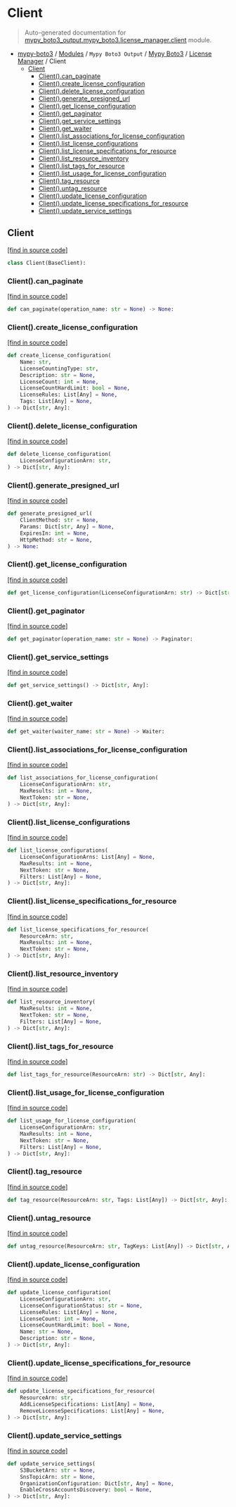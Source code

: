 # Client

> Auto-generated documentation for [mypy_boto3_output.mypy_boto3.license_manager.client](https://github.com/vemel/mypy_boto3/blob/master/mypy_boto3_output/mypy_boto3/license_manager/client.py) module.

- [mypy-boto3](../../../README.md#mypy_boto3) / [Modules](../../../MODULES.md#mypy-boto3-modules) / `Mypy Boto3 Output` / [Mypy Boto3](../index.md#mypy-boto3) / [License Manager](index.md#license-manager) / Client
    - [Client](#client)
        - [Client().can_paginate](#clientcan_paginate)
        - [Client().create_license_configuration](#clientcreate_license_configuration)
        - [Client().delete_license_configuration](#clientdelete_license_configuration)
        - [Client().generate_presigned_url](#clientgenerate_presigned_url)
        - [Client().get_license_configuration](#clientget_license_configuration)
        - [Client().get_paginator](#clientget_paginator)
        - [Client().get_service_settings](#clientget_service_settings)
        - [Client().get_waiter](#clientget_waiter)
        - [Client().list_associations_for_license_configuration](#clientlist_associations_for_license_configuration)
        - [Client().list_license_configurations](#clientlist_license_configurations)
        - [Client().list_license_specifications_for_resource](#clientlist_license_specifications_for_resource)
        - [Client().list_resource_inventory](#clientlist_resource_inventory)
        - [Client().list_tags_for_resource](#clientlist_tags_for_resource)
        - [Client().list_usage_for_license_configuration](#clientlist_usage_for_license_configuration)
        - [Client().tag_resource](#clienttag_resource)
        - [Client().untag_resource](#clientuntag_resource)
        - [Client().update_license_configuration](#clientupdate_license_configuration)
        - [Client().update_license_specifications_for_resource](#clientupdate_license_specifications_for_resource)
        - [Client().update_service_settings](#clientupdate_service_settings)

## Client

[[find in source code]](https://github.com/vemel/mypy_boto3/blob/master/mypy_boto3_output/mypy_boto3/license_manager/client.py#L12)

```python
class Client(BaseClient):
```

### Client().can_paginate

[[find in source code]](https://github.com/vemel/mypy_boto3/blob/master/mypy_boto3_output/mypy_boto3/license_manager/client.py#L15)

```python
def can_paginate(operation_name: str = None) -> None:
```

### Client().create_license_configuration

[[find in source code]](https://github.com/vemel/mypy_boto3/blob/master/mypy_boto3_output/mypy_boto3/license_manager/client.py#L19)

```python
def create_license_configuration(
    Name: str,
    LicenseCountingType: str,
    Description: str = None,
    LicenseCount: int = None,
    LicenseCountHardLimit: bool = None,
    LicenseRules: List[Any] = None,
    Tags: List[Any] = None,
) -> Dict[str, Any]:
```

### Client().delete_license_configuration

[[find in source code]](https://github.com/vemel/mypy_boto3/blob/master/mypy_boto3_output/mypy_boto3/license_manager/client.py#L32)

```python
def delete_license_configuration(
    LicenseConfigurationArn: str,
) -> Dict[str, Any]:
```

### Client().generate_presigned_url

[[find in source code]](https://github.com/vemel/mypy_boto3/blob/master/mypy_boto3_output/mypy_boto3/license_manager/client.py#L38)

```python
def generate_presigned_url(
    ClientMethod: str = None,
    Params: Dict[str, Any] = None,
    ExpiresIn: int = None,
    HttpMethod: str = None,
) -> None:
```

### Client().get_license_configuration

[[find in source code]](https://github.com/vemel/mypy_boto3/blob/master/mypy_boto3_output/mypy_boto3/license_manager/client.py#L48)

```python
def get_license_configuration(LicenseConfigurationArn: str) -> Dict[str, Any]:
```

### Client().get_paginator

[[find in source code]](https://github.com/vemel/mypy_boto3/blob/master/mypy_boto3_output/mypy_boto3/license_manager/client.py#L52)

```python
def get_paginator(operation_name: str = None) -> Paginator:
```

### Client().get_service_settings

[[find in source code]](https://github.com/vemel/mypy_boto3/blob/master/mypy_boto3_output/mypy_boto3/license_manager/client.py#L56)

```python
def get_service_settings() -> Dict[str, Any]:
```

### Client().get_waiter

[[find in source code]](https://github.com/vemel/mypy_boto3/blob/master/mypy_boto3_output/mypy_boto3/license_manager/client.py#L60)

```python
def get_waiter(waiter_name: str = None) -> Waiter:
```

### Client().list_associations_for_license_configuration

[[find in source code]](https://github.com/vemel/mypy_boto3/blob/master/mypy_boto3_output/mypy_boto3/license_manager/client.py#L64)

```python
def list_associations_for_license_configuration(
    LicenseConfigurationArn: str,
    MaxResults: int = None,
    NextToken: str = None,
) -> Dict[str, Any]:
```

### Client().list_license_configurations

[[find in source code]](https://github.com/vemel/mypy_boto3/blob/master/mypy_boto3_output/mypy_boto3/license_manager/client.py#L73)

```python
def list_license_configurations(
    LicenseConfigurationArns: List[Any] = None,
    MaxResults: int = None,
    NextToken: str = None,
    Filters: List[Any] = None,
) -> Dict[str, Any]:
```

### Client().list_license_specifications_for_resource

[[find in source code]](https://github.com/vemel/mypy_boto3/blob/master/mypy_boto3_output/mypy_boto3/license_manager/client.py#L83)

```python
def list_license_specifications_for_resource(
    ResourceArn: str,
    MaxResults: int = None,
    NextToken: str = None,
) -> Dict[str, Any]:
```

### Client().list_resource_inventory

[[find in source code]](https://github.com/vemel/mypy_boto3/blob/master/mypy_boto3_output/mypy_boto3/license_manager/client.py#L89)

```python
def list_resource_inventory(
    MaxResults: int = None,
    NextToken: str = None,
    Filters: List[Any] = None,
) -> Dict[str, Any]:
```

### Client().list_tags_for_resource

[[find in source code]](https://github.com/vemel/mypy_boto3/blob/master/mypy_boto3_output/mypy_boto3/license_manager/client.py#L95)

```python
def list_tags_for_resource(ResourceArn: str) -> Dict[str, Any]:
```

### Client().list_usage_for_license_configuration

[[find in source code]](https://github.com/vemel/mypy_boto3/blob/master/mypy_boto3_output/mypy_boto3/license_manager/client.py#L99)

```python
def list_usage_for_license_configuration(
    LicenseConfigurationArn: str,
    MaxResults: int = None,
    NextToken: str = None,
    Filters: List[Any] = None,
) -> Dict[str, Any]:
```

### Client().tag_resource

[[find in source code]](https://github.com/vemel/mypy_boto3/blob/master/mypy_boto3_output/mypy_boto3/license_manager/client.py#L109)

```python
def tag_resource(ResourceArn: str, Tags: List[Any]) -> Dict[str, Any]:
```

### Client().untag_resource

[[find in source code]](https://github.com/vemel/mypy_boto3/blob/master/mypy_boto3_output/mypy_boto3/license_manager/client.py#L113)

```python
def untag_resource(ResourceArn: str, TagKeys: List[Any]) -> Dict[str, Any]:
```

### Client().update_license_configuration

[[find in source code]](https://github.com/vemel/mypy_boto3/blob/master/mypy_boto3_output/mypy_boto3/license_manager/client.py#L117)

```python
def update_license_configuration(
    LicenseConfigurationArn: str,
    LicenseConfigurationStatus: str = None,
    LicenseRules: List[Any] = None,
    LicenseCount: int = None,
    LicenseCountHardLimit: bool = None,
    Name: str = None,
    Description: str = None,
) -> Dict[str, Any]:
```

### Client().update_license_specifications_for_resource

[[find in source code]](https://github.com/vemel/mypy_boto3/blob/master/mypy_boto3_output/mypy_boto3/license_manager/client.py#L130)

```python
def update_license_specifications_for_resource(
    ResourceArn: str,
    AddLicenseSpecifications: List[Any] = None,
    RemoveLicenseSpecifications: List[Any] = None,
) -> Dict[str, Any]:
```

### Client().update_service_settings

[[find in source code]](https://github.com/vemel/mypy_boto3/blob/master/mypy_boto3_output/mypy_boto3/license_manager/client.py#L139)

```python
def update_service_settings(
    S3BucketArn: str = None,
    SnsTopicArn: str = None,
    OrganizationConfiguration: Dict[str, Any] = None,
    EnableCrossAccountsDiscovery: bool = None,
) -> Dict[str, Any]:
```
